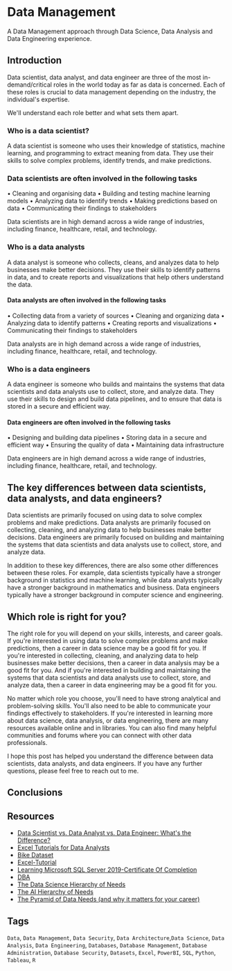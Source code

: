 # Data Management

A Data Management approach through Data Science, Data Analysis and Data Engineering experience.

## Introduction

Data scientist, data analyst, and data engineer are three of the most in-demand/critical roles in the world today as far as data is concerned.
Each of these roles is crucial to data management depending on the industry, the individual's expertise.

We'll understand each role better and what sets them apart.

### Who is a data scientist?

A data scientist is someone who uses their knowledge of statistics, machine learning, and programming to extract meaning from data. They use their skills to solve complex problems, identify trends, and make predictions.

### Data scientists are often involved in the following tasks

• Cleaning and organising data
• Building and testing machine learning models
• Analyzing data to identify trends
• Making predictions based on data
• Communicating their findings to stakeholders

Data scientists are in high demand across a wide range of industries, including finance, healthcare, retail, and technology.

### Who is a  data analysts

A data analyst is someone who collects, cleans, and analyzes data to help businesses make better decisions. They use their skills to identify patterns in data, and to create reports and visualizations that help others understand the data.

#### Data analysts are often involved in the following tasks

• Collecting data from a variety of sources
• Cleaning and organizing data
• Analyzing data to identify patterns
• Creating reports and visualizations
• Communicating their findings to stakeholders

Data analysts are in high demand across a wide range of industries, including finance, healthcare, retail, and technology.

### Who is a data engineers

A data engineer is someone who builds and maintains the systems that data scientists and data analysts use to collect, store, and analyze data. They use their skills to design and build data pipelines, and to ensure that data is stored in a secure and efficient way.

#### Data engineers are often involved in the following tasks

• Designing and building data pipelines
• Storing data in a secure and efficient way
• Ensuring the quality of data
• Maintaining data infrastructure

Data engineers are in high demand across a wide range of industries, including finance, healthcare, retail, and technology.

## The key differences between data scientists, data analysts, and data engineers?

Data scientists are primarily focused on using data to solve complex problems and make predictions. Data analysts are primarily focused on collecting, cleaning, and analyzing data to help businesses make better decisions. Data engineers are primarily focused on building and maintaining the systems that data scientists and data analysts use to collect, store, and analyze data.

In addition to these key differences, there are also some other differences between these roles. For example, data scientists typically have a stronger background in statistics and machine learning, while data analysts typically have a stronger background in mathematics and business. Data engineers typically have a stronger background in computer science and engineering.

## Which role is right for you?

The right role for you will depend on your skills, interests, and career goals. If you're interested in using data to solve complex problems and make predictions, then a career in data science may be a good fit for you. If you're interested in collecting, cleaning, and analyzing data to help businesses make better decisions, then a career in data analysis may be a good fit for you. And if you're interested in building and maintaining the systems that data scientists and data analysts use to collect, store, and analyze data, then a career in data engineering may be a good fit for you.

No matter which role you choose, you'll need to have strong analytical and problem-solving skills. You'll also need to be able to communicate your findings effectively to stakeholders.
If you're interested in learning more about data science, data analysis, or data engineering, there are many resources available online and in libraries. You can also find many helpful communities and forums where you can connect with other data professionals.

I hope this post has helped you understand the difference between data scientists, data analysts, and data engineers. If you have any further questions, please feel free to reach out to me.

## Conclusions

## Resources

- [Data Scientist vs. Data Analyst vs. Data Engineer: What's the Difference?](https://www.linkedin.com/pulse/data-scientist-vs-analyst-engineer-whats-difference-minhazul-abedin/)
- [Excel Tutorials for Data Analysts](https://www.youtube.com/watch?v=lH7HfwUFnYA&list=PLUaB-1hjhk8Hyd5NiPQ9CND82vNodlFF5&ab_channel=AlexTheAnalyst)
- [Bike Dataset](https://www.kaggle.com/code/sadiqshah/bike-store-sales-in-europe/input)
- [Excel-Tutorial](https://github.com/AlexTheAnalyst/Excel-Tutorial)
- [Learning Microsoft SQL Server 2019-Certificate Of Completion](https://www.linkedin.com/learning/certificates/b0aca4882b00215489612ece1fdc8251c2a94dad515c79a0d24187625e2ce384?lipi=urn%3Ali%3Apage%3Ad_flagship3_profile_view_base_certifications_details%3BETXdcAqIQ%2FGSLES1Q4R85A%3D%3D)
- [DBA](https://github.com/piusnmuhumuza/software-engineering/tree/master/DBA)
- [The Data Science Hierarchy of Needs](https://www.linkedin.com/pulse/data-science-hierarchy-needs-emmanuel-ogungbemi-phd/)
- [The AI Hierarchy of Needs](https://medium.com/hackernoon/the-ai-hierarchy-of-needs-18f111fcc007)
- [The Pyramid of Data Needs (and why it matters for your career)](https://medium.com/@hugh_data_science/the-pyramid-of-data-needs-and-why-it-matters-for-your-career-b0f695c13f11)

## Tags

``Data``, ``Data Management``, ``Data Security``, ``Data Architecture``,``Data Science``, ``Data Analysis``, ``Data Engineering``, ``Databases``, ``Database Management``, ``Database Administration``, ``Database Security``, ``Datasets``, ``Excel``, ``PowerBI``, ``SQL``, ``Python``, ``Tableau``, ``R``
